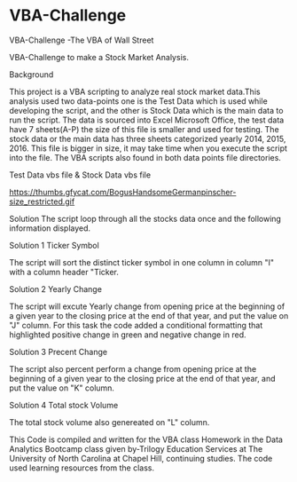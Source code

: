 # VBA-Challenge

VBA-Challenge -The VBA of Wall Street

VBA-Challenge to make a Stock Market Analysis.

Background

This project is a VBA scripting to analyze real stock market data.This analysis used two data-points one is the Test Data which is used while developing the script, and the other is Stock Data which is the main data to run the script. The data is sourced into Excel Microsoft Office, the test data have 7 sheets(A-P) the size of this file is smaller and used for testing. The stock data or the main data has three sheets categorized yearly 2014, 2015, 2016. This file is bigger in size, it may take time when you execute the script into the file. The VBA scripts also found in both data points file directories.

Test Data vbs file & Stock Data vbs file

https://thumbs.gfycat.com/BogusHandsomeGermanpinscher-size_restricted.gif


Solution
The script loop through all the stocks data once and the following information displayed.

Solution 1 Ticker Symbol

The script will sort the distinct ticker symbol in one column in column "I" with a column header "Ticker.

Solution 2 Yearly Change

The script will excute Yearly change from opening price at the beginning of a given year to the closing price at the end of that year, and put the value on "J" column. For this task the code added a conditional formatting that highlighted positive change in green and negative change in red.

Solution 3 Precent Change

The script also percent perform a change from opening price at the beginning of a given year to the closing price at the end of that year, and put the value on "K" column.

Solution 4 Total stock Volume

The total stock volume also genereated on "L" column.

This Code is compiled and written for the VBA class Homework in the Data Analytics Bootcamp class given by-Trilogy Education Services at The University of North Carolina at Chapel Hill, continuing studies. The code used learning resources from the class.
